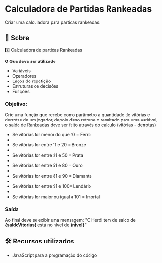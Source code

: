 # Calculadora de Partidas Rankeadas

Criar uma calculadora para partidas rankeadas.

## 📖 Sobre

2️⃣ Calculadora de partidas Rankeadas

**O Que deve ser utilizado**

- Variáveis
- Operadores
- Laços de repetição
- Estruturas de decisões
- Funções

### Objetivo:

Crie uma função que recebe como parâmetro a quantidade de vitórias e derrotas de um jogador,
depois disso retorne o resultado para uma variável, o saldo de Rankeadas deve ser feito através do calculo (vitórias - derrotas)

- Se vitórias for menor do que 10 = Ferro
- 
- Se vitórias for entre 11 e 20 = Bronze
- 
- Se vitórias for entre 21 e 50 = Prata
- 
- Se vitórias for entre 51 e 80 = Ouro
- 
- Se vitórias for entre 81 e 90 = Diamante
- 
- Se vitórias for entre 91 e 100= Lendário
- 
- Se vitórias for maior ou igual a 101 = Imortal

### Saída

Ao final deve se exibir uma mensagem:
"O Herói tem de saldo de **{saldoVitorias}** está no nível de **{nivel}**"

## 🛠 Recursos utilizados

- JavaScript para a programação do código
